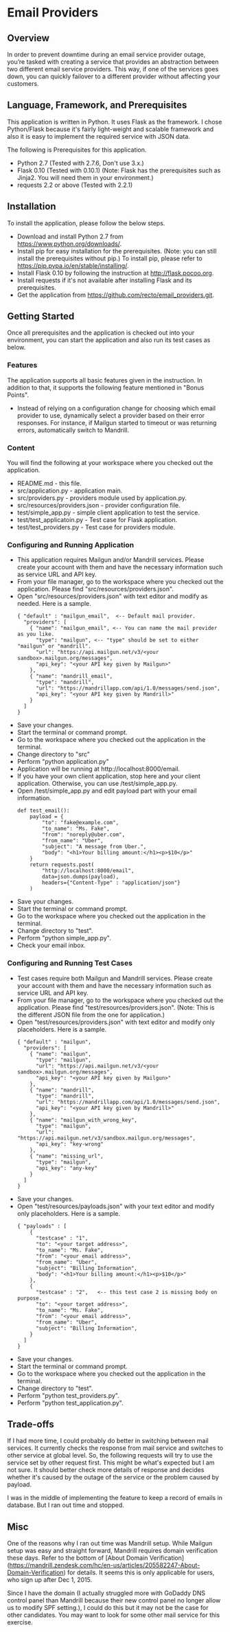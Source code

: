 # Email Providers
## Overview
In order to prevent downtime during an email service provider outage, you’re
tasked with creating a service that provides an abstraction between two
different email service providers. This way, if one of the services goes down,
you can quickly failover to a different provider without affecting your
customers.

## Language, Framework, and Prerequisites
This application is written in Python. It uses Flask as the framework. I chose
Python/Flask because it's fairly light-weight and scalable framework and also
it is easy to implement the required service with JSON data.

The following is Prerequisites for this application.
* Python 2.7 (Tested with 2.7.6, Don't use 3.x.)
* Flask 0.10 (Tested with 0.10.1) (Note: Flask has the prerequisites such
  as Jinja2. You will need them in your environment.)
* requests 2.2 or above (Tested with 2.2.1)

## Installation
To install the application, please follow the below steps.
* Download and install Python 2.7 from https://www.python.org/downloads/.
* Install pip for easy installation for the prerequisites. (Note: you can
  still install the prerequisites without pip.) To install pip, please refer to
  https://pip.pypa.io/en/stable/installing/.
* Install Flask 0.10 by following the instruction at http://flask.pocoo.org.
* Install requests if it's not available after installing Flask and its
  prerequisites.
* Get the application from https://github.com/recto/email_providers.git.

## Getting Started
Once all prerequisites and the application is checked out into your environment,
you can start the application and also run its test cases as below.

### Features
The application supports all basic features given in the instruction. In
addition to that, it supports the following feature mentioned in "Bonus Points".

* Instead of relying on a configuration change for choosing which email provider
to use, dynamically select a provider based on their error responses.
For instance, if Mailgun started to timeout or was returning errors,
automatically switch to Mandrill.

### Content
You will find the following at your workspace where you checked out
the application.
* README.md - this file.
* src/application.py - application main.
* src/providers.py - providers module used by application.py.
* src/resources/providers.json - provider configuration file.
* test/simple_app.py - simple client application to test the service.
* test/test_applicatoin.py - Test case for Flask application.
* test/test_providers.py - Test case for providers module.

### Configuring and Running Application
* This application requires Mailgun and/or Mandrill services. Please create
  your account with them and have the necessary information such as service
  URL and API key.
* From your file manager, go to the workspace where you checked out the
  application. Please find "src/resources/providers.json".
* Open "src/resources/providers.json" with text editor and modify as needed.
  Here is a sample.
  ```
  { "default" : "mailgun_email",  <-- Default mail provider.
    "providers": [
      { "name": "mailgun_email", <-- You can name the mail provider as you like.
        "type": "mailgun", <-- "type" should be set to either "mailgun" or "mandrill".
        "url": "https://api.mailgun.net/v3/<your sandbox>.mailgun.org/messages",
        "api_key": "<your API key given by Mailgun>"
      },
      { "name": "mandrill_email",
        "type": "mandrill",
        "url": "https://mandrillapp.com/api/1.0/messages/send.json",
        "api_key": "<your API key given by Mandrill>"
      }
    ]
  }
  ```
* Save your changes.
* Start the terminal or command prompt.
* Go to the workspace where you checked out the application in the terminal.
* Change directory to "src"
* Perform "python application.py"
* Application will be running at http://localhost:8000/email.
* If you have your own client application, stop here and your client
  application. Otherwise, you can use <your workspace>/test/simple_app.py.
* Open <your workspace>/test/simple_app.py and edit payload part with your
  email information.
  ```
  def test_email():
      payload = {
          "to": "fake@example.com",
          "to_name": "Ms. Fake",
          "from": "noreply@uber.com",
          "from_name": "Uber",
          "subject": "A message from Uber.",
          "body": "<h1>Your billing amount:</h1><p>$10</p>"
      }
      return requests.post(
          "http://localhost:8000/email",
          data=json.dumps(payload),
          headers={"Content-Type" : "application/json"}
      )
  ```
* Save your changes.
* Start the terminal or command prompt.
* Go to the workspace where you checked out the application in the terminal.
* Change directory to "test".
* Perform "python simple_app.py".
* Check your email inbox.

### Configuring and Running Test Cases
* Test cases require both Mailgun and Mandrill services. Please create
  your account with them and have the necessary information such as service
  URL and API key.
* From your file manager, go to the workspace where you checked out the
  application. Please find "test/resources/providers.json". (Note: This is
  the different JSON file from the one for application.)
* Open "test/resources/providers.json" with text editor and modify only
  placeholders. Here is a sample.
  ```
  { "default" : "mailgun",
    "providers": [
      { "name": "mailgun",
        "type": "mailgun",
        "url": "https://api.mailgun.net/v3/<your sandbox>.mailgun.org/messages",
        "api_key": "<your API key given by Mailgun>"
      },
      { "name": "mandrill",
        "type": "mandrill",
        "url": "https://mandrillapp.com/api/1.0/messages/send.json",
        "api_key": "<your API key given by Mandrill>"
      },
      { "name": "mailgun_with_wrong_key",
        "type": "mailgun",
        "url": "https://api.mailgun.net/v3/sandbox.mailgun.org/messages",
        "api_key": "key-wrong"
      },
      { "name": "missing_url",
        "type": "mailgun",
        "api_key": "any-key"
      }
    ]
  }
  ```
* Save your changes.
* Open "test/resources/payloads.json" with your text editor and modify only
  placeholders. Here is a sample.
  ```
  { "payloads" : [
      {
        "testcase" : "1",
        "to": "<your target address>",
        "to_name": "Ms. Fake",
        "from": "<your email address>",
        "from_name": "Uber",
        "subject": "Billing Information",
        "body": "<h1>Your billing amount:</h1><p>$10</p>"
      },
      {
        "testcase" : "2",   <-- this test case 2 is missing body on purpose.
        "to": "<your target address>",
        "to_name": "Ms. Fake",
        "from": "<your email address>",
        "from_name": "Uber",
        "subject": "Billing Information",
      }
    ]
  }
  ```
* Save your changes.
* Start the terminal or command prompt.
* Go to the workspace where you checked out the application in the terminal.
* Change directory to "test".
* Perform "python test_providers.py".
* Perform "python test_application.py".

## Trade-offs
If I had more time, I could probably do better in switching between mail
services. It currently checks the response from mail service and switches to
other service at global level. So, the following requests will try to use
the service set by other request first. This might be what's expected but I am
not sure. It should better check more details of response and decides whether
it's caused by the outage of the service or the problem caused by payload.

I was in the middle of implementing the feature to keep a record of emails in
database. But I ran out time and stopped.

## Misc
One of the reasons why I ran out time was Mandrill setup. While Mailgun setup
was easy and straight forward, Mandrill requires domain verification these
days. Refer to the bottom of [About Domain Verification]
(https://mandrill.zendesk.com/hc/en-us/articles/205582247-About-Domain-Verification)
for details. It seems this is only applicable for users, who sign up after
Dec 1, 2015.

Since I have the domain (I actually struggled more with GoDaddy DNS control
panel than Mandrill because their new control panel no longer allow us to modify
SPF setting.), I could do this but it may not be the case for other candidates.
You may want to look for some other mail service for this exercise.
